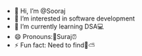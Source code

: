- 👋 Hi, I’m @Sooraj
- 👀 I’m interested in software development 
- 🌱 I’m currently learning DSA💻 
- 😄 Pronouns:🦚Suraj⏰
- ⚡ Fun fact: Need to find💁⛅

<!---
Sooraj1610/Sooraj1610 is a ✨ special ✨ repository because its `README.md` (this file) appears on your GitHub profile.
You can click the Preview link to take a look at your changes.
--->
